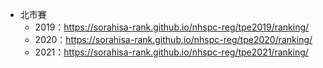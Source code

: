 -   北市賽
    -   2019：https://sorahisa-rank.github.io/nhspc-reg/tpe2019/ranking/
    -   2020：https://sorahisa-rank.github.io/nhspc-reg/tpe2020/ranking/
    -   2021：https://sorahisa-rank.github.io/nhspc-reg/tpe2021/ranking/